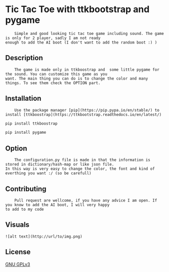 
# Tic Tac Toe with ttkbootstrap and pygame

        Simple and good looking tic tac toe game including sound. The game is only for 2 player, sadly I am not ready 
    enough to add the AI boot (I don't want to add the random boot :) )

## Description

        The game is made only in ttkboostrap and  some little pygame for the sound. You can customize this game as you 
    want. The main thing you can do is to change the color and many things. To see them check the OPTION part.

## Installation

        Use the package manager [pip](https://pip.pypa.io/en/stable/) to
    install [ttkboostrap](https://ttkbootstrap.readthedocs.io/en/latest/)

```bash
pip install ttkboostrap
```

```bash
pip install pygame 
```

## Option

        The configuration.py file is made in that the information is stored in dictionary/hash-map or like json file.
    In this way is very easy to change the color, the font and kind of everthing you want :/ (so be carefull)

## Contributing

        Pull request are wellcome, if you have any advice I am open. If you know to add the AI boot, I will very happy 
    to add to my code

## Visuals
    ![alt text](http://url/to/img.png)
    

## License

[GNU GPLv3](https://choosealicense.com/licenses/gpl-3.0/)
